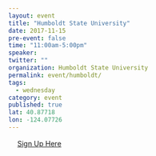 ```yaml
---
layout: event 
title: "Humboldt State University"
date: 2017-11-15
pre-event: false
time: "11:00am-5:00pm"
speaker:
twitter: ""
organization: Humboldt State University
permalink: event/humboldt/
tags:
  - wednesday 
category: event
published: true
lat: 40.87718
lon: -124.07726
---
```

　
[Sign Up Here](https://www.facebook.com/events/883882931787011/?acontext=%7B%22ref%22%3A%224%22%2C%22feed_story_type%22%3A%22370%22%2C%22action_history%22%3A%22null%22%7D)
